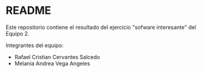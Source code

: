 # README

Este repositorio contiene el resultado del ejercicio "sofware interesante" del Equipo 2.

Integrantes del equipo:
* Rafael Cristian Cervantes Salcedo
* Melania Andrea Vega Angeles
